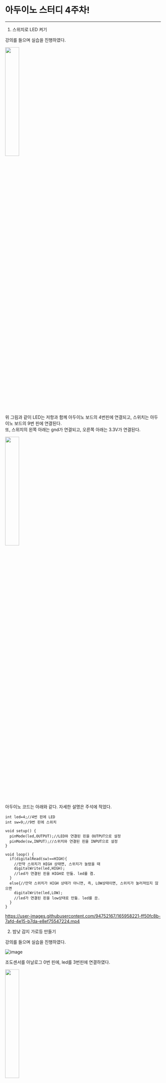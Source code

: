 # 아두이노 스터디 4주차!
-------

1. 스위치로 LED 켜기     

강의를 들으며 실습을 진행하였다.

<img src="https://user-images.githubusercontent.com/94752167/165957235-060f21d8-86dc-4914-9aa7-7bc73229d444.png" width="30%" height="30%">


위 그림과 같이 LED는 저항과 함께 아두이노 보드의 4번핀에 연결되고, 스위치는 아두이노 보드의 9번 핀에 연결된다.     
또, 스위치의 왼쪽 아래는 gnd가 연결되고, 오른쪽 아래는 3.3V가 연결된다.    

<img src="https://user-images.githubusercontent.com/94752167/165957715-ec5fe910-d9b8-4afd-a0f4-a3f0021df94e.jpg" width="30%" height="30%">

아두이노 코드는 아래와 같다. 자세한 설명은 주석에 적었다.
```
int led=4;//4번 핀에 LED
int sw=9;//9번 핀에 스위치

void setup() {
  pinMode(led,OUTPUT);//LED와 연결된 핀을 OUTPUT으로 설정
  pinMode(sw,INPUT);//스위치와 연결된 핀을 INPUT으로 설정
}

void loop() {
  if(digitalRead(sw)==HIGH){
    //만약 스위치가 HIGH 상태면, 스위치가 눌렸을 때
    digitalWrite(led,HIGH);
    //led가 연결된 핀을 HIGH로 만듦. led를 켬.
  }
  else{//만약 스위치가 HIGH 상태가 아니면, 즉, LOW상태이면, 스위치가 눌러져있지 않으면
    digitalWrite(led,LOW);
    //led가 연결된 핀을 low상태로 만듦. led를 끔.
  }
}
```

https://user-images.githubusercontent.com/94752167/165958221-ff50fc8b-7afd-4e15-b7da-e8ef75547224.mp4

2. 밤낮 감지 가로등 만들기    

강의를 들으며 실습을 진행하였다.

![image](https://user-images.githubusercontent.com/94752167/165958499-b2f70a08-2cc1-43b1-abac-1847bd3a199e.png)   

조도센서를 아날로그 0번 핀에, led를 3번핀에 연결하였다. 

<img src="https://user-images.githubusercontent.com/94752167/165961498-1e36997a-bae7-47c4-a5f5-6283098fcfe9.jpg" width="30%" height="30%">   

https://user-images.githubusercontent.com/94752167/165961708-81c91303-d7e0-4014-a444-24b6e5615aa8.mp4   

아래와 같이 시리얼 모니터의 cds값이 실시간으로 변화하는 것을 보며 코드의 if문에 적용할 적당한 cds값을 970으로 정하였다.
자세한 설명은 주석에 적어놓았다.

https://user-images.githubusercontent.com/94752167/165962091-b01f0fe3-bbed-42fc-be58-6cbacce2a6c8.mp4    

3. 후기   

이번에는 조도센서와 스위치의 사용법을 알게 되었다. 또한, 시리얼 모니터를 이용하여 적당한 값을 정하는 법을 배우게 되었다.    
매번 한두개씩 새로운 부품을 배워가는 것이 좋았다. 다음주에 사용할 초음파 센서도 궁금해졌다.







